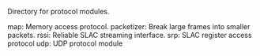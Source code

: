 Directory for protocol modules.

map: Memory access protocol.
packetizer: Break large frames into smaller packets.
rssi: Reliable SLAC streaming interface.
srp: SLAC register access protocol
udp: UDP protocol module
